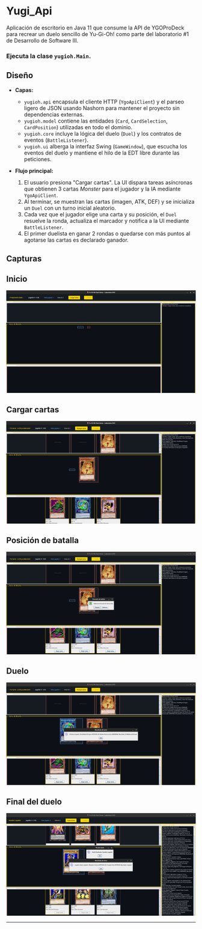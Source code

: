 # Yugi_Api

Aplicación de escritorio en Java 11 que consume la API de YGOProDeck para recrear un duelo sencillo de Yu-Gi-Oh! como parte del laboratorio #1 de Desarrollo de Software III.


### Ejecuta la clase `yugioh.Main`.

## Diseño

- **Capas:**
	- `yugioh.api` encapsula el cliente HTTP (`YgoApiClient`) y el parseo ligero de JSON usando Nashorn para mantener el proyecto sin dependencias externas.
	- `yugioh.model` contiene las entidades (`Card`, `CardSelection`, `CardPosition`) utilizadas en todo el dominio.
	- `yugioh.core` incluye la lógica del duelo (`Duel`) y los contratos de eventos (`BattleListener`).
	- `yugioh.ui` alberga la interfaz Swing (`GameWindow`), que escucha los eventos del duelo y mantiene el hilo de la EDT libre durante las peticiones.

- **Flujo principal:**
	1. El usuario presiona "Cargar cartas". La UI dispara tareas asíncronas que obtienen 3 cartas *Monster* para el jugador y la IA mediante `YgoApiClient`.
	2. Al terminar, se muestran las cartas (imagen, ATK, DEF) y se inicializa un `Duel` con un turno inicial aleatorio.
	3. Cada vez que el jugador elige una carta y su posición, el `Duel` resuelve la ronda, actualiza el marcador y notifica a la UI mediante `BattleListener`.
	4. El primer duelista en ganar 2 rondas o quedarse con más puntos al agotarse las cartas es declarado ganador.

## Capturas

## Inicio
![Inicio](docs/Incio.png)

## Cargar cartas
![Cargar cartas](docs/Cargar-Cartas.png)

## Posición de batalla
![Posición de batalla](docs/Posicion-de-Batalla.png)

## Duelo
![Duelo](docs/Duelo.png)

## Final del duelo
![Final del duelo](docs/Final-De-Duelo.png)

---

